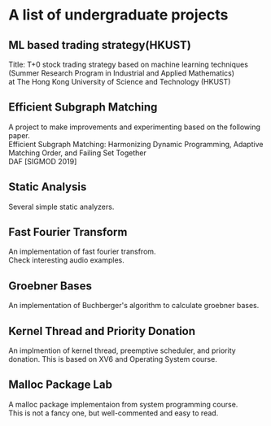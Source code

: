 # A list of undergraduate projects




## ML based trading strategy(HKUST)    

Title: T+0 stock trading strategy based on machine learning techniques    
(Summer Research Program in Industrial and Applied Mathematics)    
at The Hong Kong University of Science and Technology (HKUST)   




## Efficient Subgraph Matching

A project to make improvements and experimenting based on the following paper.   
Efficient Subgraph Matching: Harmonizing Dynamic Programming, Adaptive Matching Order, and Failing Set Together    
DAF [SIGMOD 2019]    
    



## Static Analysis 

Several simple static analyzers.   




## Fast Fourier Transform

An implementation of fast fourier transfrom.    
Check interesting audio examples.   





## Groebner Bases 

An implementation of Buchberger's algorithm to calculate groebner bases.   




## Kernel Thread and Priority Donation

An implmention of kernel thread, preemptive scheduler, and priority donation. This is based on XV6 and Operating System course.





## Malloc Package Lab 

A malloc package implementaion from system programming course.   
This is not a fancy one, but well-commented and easy to read.   



